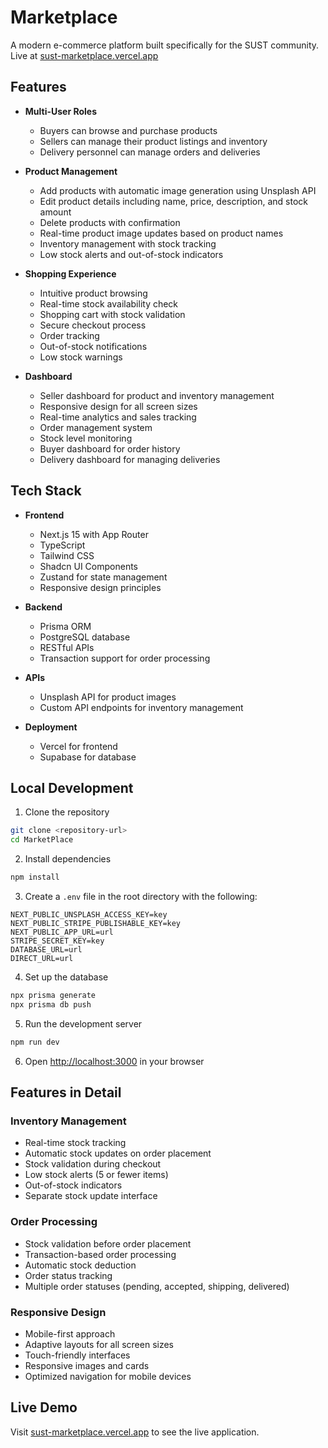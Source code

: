 # Marketplace

A modern e-commerce platform built specifically for the SUST community. Live at [sust-marketplace.vercel.app](https://sust-marketplace.vercel.app)

## Features

- **Multi-User Roles**
  - Buyers can browse and purchase products
  - Sellers can manage their product listings and inventory
  - Delivery personnel can manage orders and deliveries

- **Product Management**
  - Add products with automatic image generation using Unsplash API
  - Edit product details including name, price, description, and stock amount
  - Delete products with confirmation
  - Real-time product image updates based on product names
  - Inventory management with stock tracking
  - Low stock alerts and out-of-stock indicators

- **Shopping Experience**
  - Intuitive product browsing
  - Real-time stock availability check
  - Shopping cart with stock validation
  - Secure checkout process
  - Order tracking
  - Out-of-stock notifications
  - Low stock warnings

- **Dashboard**
  - Seller dashboard for product and inventory management
  - Responsive design for all screen sizes
  - Real-time analytics and sales tracking
  - Order management system
  - Stock level monitoring
  - Buyer dashboard for order history
  - Delivery dashboard for managing deliveries

## Tech Stack

- **Frontend**
  - Next.js 15 with App Router
  - TypeScript
  - Tailwind CSS
  - Shadcn UI Components
  - Zustand for state management
  - Responsive design principles

- **Backend**
  - Prisma ORM
  - PostgreSQL database
  - RESTful APIs
  - Transaction support for order processing

- **APIs**
  - Unsplash API for product images
  - Custom API endpoints for inventory management

- **Deployment**
  - Vercel for frontend
  - Supabase for database

## Local Development

1. Clone the repository
```bash
git clone <repository-url>
cd MarketPlace
```

2. Install dependencies
```bash
npm install
```

3. Create a `.env` file in the root directory with the following:
```env
NEXT_PUBLIC_UNSPLASH_ACCESS_KEY=key
NEXT_PUBLIC_STRIPE_PUBLISHABLE_KEY=key
NEXT_PUBLIC_APP_URL=url
STRIPE_SECRET_KEY=key
DATABASE_URL=url
DIRECT_URL=url
```

4. Set up the database
```bash
npx prisma generate
npx prisma db push
```

5. Run the development server
```bash
npm run dev
```

6. Open [http://localhost:3000](http://localhost:3000) in your browser

## Features in Detail

### Inventory Management
- Real-time stock tracking
- Automatic stock updates on order placement
- Stock validation during checkout
- Low stock alerts (5 or fewer items)
- Out-of-stock indicators
- Separate stock update interface

### Order Processing
- Stock validation before order placement
- Transaction-based order processing
- Automatic stock deduction
- Order status tracking
- Multiple order statuses (pending, accepted, shipping, delivered)

### Responsive Design
- Mobile-first approach
- Adaptive layouts for all screen sizes
- Touch-friendly interfaces
- Responsive images and cards
- Optimized navigation for mobile devices

## Live Demo

Visit [sust-marketplace.vercel.app](https://sust-marketplace.vercel.app) to see the live application.
